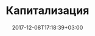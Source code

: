 ---
title: "Капитализация"
date: 2017-12-08T17:18:39+03:00
tag: "wiki"
info:
    one: "условная ценность криптовалюты"
    two: "Капитализация (capitalization) — условная ценность криптовалюты, получаемая путем умножения количества токенов на среднюю цену токена на криптобирже."
---